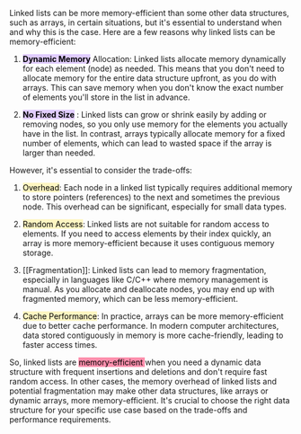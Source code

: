
Linked lists can be more memory-efficient than some other data structures, such as arrays, in certain situations, but it's essential to understand when and why this is the case. Here are a few reasons why linked lists can be memory-efficient:

1. <mark style="background: #D2B3FFA6;">**Dynamic Memory**</mark>  Allocation: Linked lists allocate memory dynamically for each element (node) as needed. This means that you don't need to allocate memory for the entire data structure upfront, as you do with arrays. This can save memory when you don't know the exact number of elements you'll store in the list in advance.
    
2. <mark style="background: #D2B3FFA6;">**No Fixed Size**</mark> : Linked lists can grow or shrink easily by adding or removing nodes, so you only use memory for the elements you actually have in the list. In contrast, arrays typically allocate memory for a fixed number of elements, which can lead to wasted space if the array is larger than needed.
    

However, it's essential to consider the trade-offs:

1. <mark style="background: #FFF3A3A6;">Overhead</mark>: Each node in a linked list typically requires additional memory to store pointers (references) to the next and sometimes the previous node. This overhead can be significant, especially for small data types.
    
2. <mark style="background: #FFF3A3A6;">Random Access</mark>: Linked lists are not suitable for random access to elements. If you need to access elements by their index quickly, an array is more memory-efficient because it uses contiguous memory storage.
    
3. [[Fragmentation]]: Linked lists can lead to memory fragmentation, especially in languages like C/C++ where memory management is manual. As you allocate and deallocate nodes, you may end up with fragmented memory, which can be less memory-efficient.
    
4. <mark style="background: #FFF3A3A6;">Cache Performance</mark>: In practice, arrays can be more memory-efficient due to better cache performance. In modern computer architectures, data stored contiguously in memory is more cache-friendly, leading to faster access times.
    

So, linked lists are <mark style="background: #FF5582A6;">memory-efficient </mark>when you need a dynamic data structure with frequent insertions and deletions and don't require fast random access. In other cases, the memory overhead of linked lists and potential fragmentation may make other data structures, like arrays or dynamic arrays, more memory-efficient. It's crucial to choose the right data structure for your specific use case based on the trade-offs and performance requirements. 